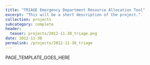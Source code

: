 ```yaml
---
title: "TRIAGE Emergency Department Resource Allocation Tool"
excerpt: "This will be a short description of the project."
collection: projects
subcategory: complete
header: 
  teaser: projects/2012-11-30_triage.png
date: 2012-11-30
permalink: /projects/2012-11-30_triage
---
```


PAGE_TEMPLATE_GOES_HERE
